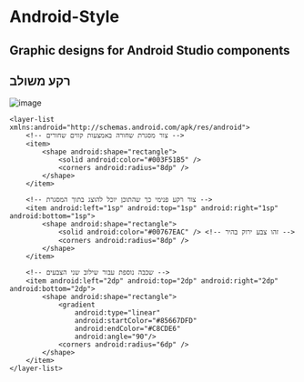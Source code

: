 # Android-Style
Graphic designs for Android Studio components
-
## רקע משולב

![image](https://github.com/AharonGon/Android-Style/assets/78660802/ee739470-381d-4a53-bd6f-7e44e93aef29)

```
<layer-list xmlns:android="http://schemas.android.com/apk/res/android">
    <!-- צור מסגרת שחורה באמצעות קווים שחורים -->
    <item>
        <shape android:shape="rectangle">
            <solid android:color="#003F51B5" />
            <corners android:radius="8dp" />
        </shape>
    </item>

    <!-- צור רקע פנימי כך שהתוכן יוכל להוצג בתוך המסגרת -->
    <item android:left="1sp" android:top="1sp" android:right="1sp" android:bottom="1sp">
        <shape android:shape="rectangle">
            <solid android:color="#00767EAC" /> <!-- זהו צבע ירוק בהיר -->
            <corners android:radius="8dp" />
        </shape>
    </item>

    <!-- שכבה נוספת עבור שילוב שני הצבעים -->
    <item android:left="2dp" android:top="2dp" android:right="2dp" android:bottom="2dp">
        <shape android:shape="rectangle">
            <gradient
                android:type="linear"
                android:startColor="#85667DFD"
                android:endColor="#C8CDE6"
                android:angle="90"/>
            <corners android:radius="6dp" />
        </shape>
    </item>
</layer-list>
```

